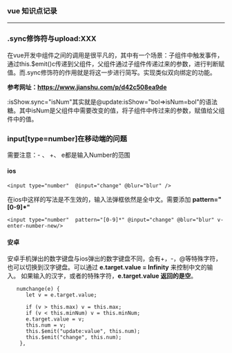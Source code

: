### vue 知识点记录

* * *

### .sync修饰符与upload:XXX
在vue开发中组件之间的调用是很平凡的，其中有一个场景：子组件中触发事件，通过this.$emit()c传递到父组件，父组件通过子组件传递过来的参数，进行判断赋值。而.sync修饰符的作用就是将这一步进行简写。实现类似双向绑定的功能。

**参考网址：https://www.jianshu.com/p/d42c508ea9de**

:isShow.sync="isNum"其实就是@update:isShow="bol=>isNum=bol"的语法糖。其中isNum是父组件中需要改变的值，将子组件中传过来的参数，赋值给父组件中的值。

### input[type=number]在移动端的问题

需要注意：- 、 +、  e都是输入Number的范围

#### ios

```
<input type="number"  @input="change" @blur="blur" />
```
在ios中这样的写法是不生效的，输入法弹框依然是全中文。需要添加 **pattern="[0-9]*"**

```
<input type="number"  pattern="[0-9]*" @input="change" @blur="blur" v-enter-number-new/>
```

#### 安卓

安卓手机弹出的数字键盘与ios弹出的数字键盘不同，会有+，-，@等特殊字符，也可以切换到汉字键盘。可以通过 **e.target.value = Infinity** 来控制中文的输入。
如果输入的汉字，或者的特殊字符，**e.target.value 返回的是空**。

```
   numchange(e) {
      let v = e.target.value;

      if (v > this.max) v = this.max;
      if (v < this.minNum) v = this.minNum;
      e.target.value = v;
      this.num = v;
      this.$emit("update:value", this.num);
      this.$emit("change", this.num);
    },
```
